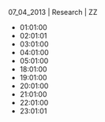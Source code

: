 07_04_2013 | Research | ZZ 
* 01:01:00
* 02:01:01
* 03:01:00
* 04:01:00
* 05:01:00
* 18:01:00
* 19:01:00
* 20:01:00
* 21:01:00
* 22:01:00
* 23:01:01
